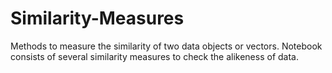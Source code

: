 # Similarity-Measures
Methods to measure the similarity of two data objects or vectors.
Notebook consists of several similarity measures to check the alikeness of data.
